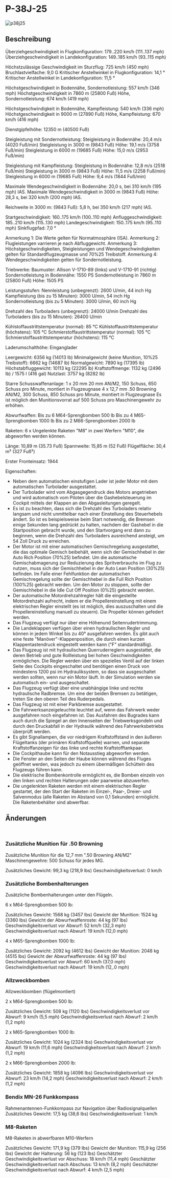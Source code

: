 ﻿# P-38J-25

![p38j25](../images/p38j25.png)

## Beschreibung

Überziehgeschwindigkeit in Flugkonfiguration:  179..220 km/h (111..137 mph)
Überziehgeschwindigkeit in Landekonfiguration: 149..185 km/h (93..115 mph)

Höchstzulässige Geschwindigkeit im Sturzflug: 725 km/h (450 mph)
Bruchlastvielfache: 9,0 G
Kritischer Anstellwinkel in Flugkonfiguration: 14,1 °
Kritischer Anstellwinkel in Landekonfiguration: 11,5 °

Höchstgeschwindigkeit in Bodennähe, Sondernotleistung: 557 km/h (346 mph)
Höchstgeschwindigkeit in 7860 m (25800 Fuß) Höhe, Sondernotleistung: 674 km/h (419 mph)

Höchstgeschwindigkeit in Bodennähe, Kampfleistung: 540 km/h (336 mph)
Höchstgeschwindigkeit in 9000 m (27890 Fuß) Höhe, Kampfleistung: 670 km/h (416 mph)

Dienstgipfelhöhe: 12350 m (40500 Fuß)

Steigleistung  mit Sondernotleistung:
Steigleistung in Bodennähe: 20,4 m/s (4020 Fuß/min)
Steigleistung in 3000 m (9843 Fuß) Höhe: 19,1 m/s (3758 Fuß/min)
Steigleistung in 6000 m (19685 Fuß) Höhe: 15,0 m/s (2953 Fuß/min)

Steigleistung  mit Kampfleistung:
Steigleistung in Bodennähe: 12,8 m/s (2518 Fuß/min)
Steigleistung in 3000 m (9843 Fuß) Höhe: 11,5 m/s (2258 Fuß/min)
Steigleistung in 6000 m (19685 Fuß) Höhe: 9,4 m/s (1844 Fuß/min)

Maximale Wendegeschwindigkeit in Bodennähe: 20,0 s, bei 310 km/h (195 mph) IAS.
Maximale Wendegeschwindigkeit in 3000 m (9843 Fuß) Höhe: 28,3 s, bei 320 km/h (200 mph) IAS.

Reichweite in 3000 m: (9843 Fuß): 5,8 h, bei 350 km/h (217 mph) IAS.

Startgeschwindigkeit: 160..175 km/h (100..110 mph)
Anfluggeschwindigkeit: 185..210 km/h (115..130 mph)
Landegeschwindigkeit: 150..175 km/h (95..110 mph)
Sinkflugpfad: 7,0 °

Anmerkung 1: Die Werte gelten für Normatmosphäre (ISA).
Anmerkung 2: Flugleistungen varrieren je nach Abfluggewicht.
Anmerkung 3: Höchstgeschwindigkeiten, Steigleistungen und Wendegeschwindigkeiten gelten für Standardflugzeugmasse und 70%25 Treibstoff.
Anmerkung 4: Wendegeschwindigkeiten gelten für Sondernotleistung.

Triebwerke:
Baumuster: Allison V-1710-89 (links) und V-1710-91 (richtig)
Sondernotleistung in Bodennähe: 1550 PS
Sondernotleistung in 7860 m (25800 Fuß) Höhe: 1505 PS

Leistungsstufen:
Nennleistung (unbegrenzt): 2600 U/min, 44 inch Hg
Kampfleistung (bis zu 15 Minuten): 3000 U/min, 54 inch Hg
Sondernotleistung (bis zu 5 Minuten): 3000 U/min, 60 inch Hg

Drehzahl des Turboladers (unbegrenzt): 24000 U/min
Drehzahl des Turboladers (bis zu 15 Minuten): 26400 U/min

Kühlstoffaustrittstemperatur (normal): 85 °C
Kühlstoffaustrittstemperatur (höchstens): 105 °C
Schmierstoffaustrittstemperatur (normal): 105 °C
Schmierstoffaustrittstemperatur (höchstens): 115 °C

Laderumschalthöhe: Einganglader

Leergewicht: 6356 kg (14013 lb)
Minimalgewicht (keine Munition, 10%25 Treibstoff): 6662 kg (14687 lb)
Normalgewicht: 7890 kg (17395 lb)
Höchstabfluggewicht: 10113 kg (22295 lb)
Kraftstoffmenge: 1132 kg (2496 lb) / 1575 l (416 gal)
Nutzlast: 3757 kg (8282 lb)

Starre Schusswaffenanlage:
1 x 20 mm 20 mm AN/M2, 150 Schuss, 650 Schuss pro Minute, montiert in Flugzeugnase
4 x 12,7 mm .50 Browning AN/M2, 300 Schuss, 850 Schuss pro Minute, montiert in Flugzeugnase
Es ist möglich den Munitionsvorrat auf 500 Schuss pro Maschinengewehr zu erhöhen.

Abwurfwaffen:
Bis zu 6 M64-Sprengbomben 500 lb
Bis zu 4 M65-Sprengbomben 1000 lb
Bis zu 2 M66-Sprengbomben 2000 lb

Raketen:
6 x Ungelenkte Raketen "M8" in zwei Werfern "M10", die abgeworfen werden können.

Länge: 10,89 m (35.73 Fuß)
Spannweite: 15,85 m (52 Fuß)
Flügelfläche: 30,4 m² (327 Fuß²)

Erster Fronteinsatz: 1944

Eigenschaften:
- Neben dem automatischen einstufigen Lader ist jeder Motor mit dem automatischen Turbolader ausgestattet.
- Der Turbolader wird vom Abgasgegendruck des Motors angetrieben und wird automatisch vom Piloten über die Gashebelsteuerung im Cockpit mittels der Klappen an den Abgasleitungen geregelt.
- Es ist zu beachten, dass sich die Drehzahl des Turboladers relativ langsam und nicht unmittelbar nach einer Einstellung des Steuerhebels ändert. So ist es beispielsweise beim Start notwendig, die Bremsen einige Sekunden lang gedrückt zu halten, nachdem der Gashebel in die Startposition gebracht wurde, und den Startvorgang erst dann zu beginnen, wenn die Drehzahl des Turboladers ausreichend ansteigt, um 54 Zoll Druck zu erreichen.
- Der Motor ist mit einer automatischen Gemischregelung ausgestattet, die das optimale Gemisch beibehält, wenn sich der Gemischhebel in der Auto Rich Position (70%25) befindet. Um die automatische Gemischabmagerung zur Reduzierung des Spritverbrauchs im Flug zu nutzen, muss sich der Gemischhebel in der Auto Lean Position (30%25) befinden. Im Falle einer Fehlfunktion der automatischen Gemischregelung sollte der Gemischhebel in die Full Rich Position (100%25) gebracht werden. Um den Motor zu stoppen, sollte der Gemischhebel in die Idle Cut Off Position (0%25) gebracht werden.
- Der automatische Motordrehzahlregler hält die eingestellte Motordrehzahl aufrecht, indem er die Propellereinstellung mit einem elektrischen Regler einstellt (es ist möglich, dies auszuschalten und die Propellereinstellung manuell zu steuern). Die Propeller können gefedert werden.
- Das Flugzeug verfügt nur über eine Höhenund Seitenrudertrimmung.
- Die Landeklappen verfügen über einen hydraulischen Regler und können in jedem Winkel bis zu 40° ausgefahren werden. Es gibt auch eine feste "Manöver"-Klappenposition, die durch einen kurzen Klappentastendruck eingestellt werden kann ("F" standardmäßig).
- Das Flugzeug ist mit hydraulischen Querruderreglern ausgestattet, die deren Betrieb und gute Rollleistung bei hohen Geschwindigkeiten ermöglichen. Die Regler werden über ein spezielles Ventil auf der linken Seite des Cockpits eingeschaltet und benötigen einen Druck von mindestens 1200 psi im Hydrauliksystem, so dass sie ausgeschaltet werden sollten, wenn nur ein Motor läuft. In der Simulation werden sie automatisch ein- und ausgeschaltet.
- Das Flugzeug verfügt über eine unabhängige linke und rechte hydraulische Radbremse. Um eine der beiden Bremsen zu betätigen, treten Sie den oberen Teil des Ruderpedals.
- Das Flugzeug ist mit einer Parkbremse ausgestattet.
- Die Fahrwerksanzeigeleuchte leuchtet auf, wenn das Fahrwerk weder ausgefahren noch eingefahren ist. Das Ausfahren des Bugrades kann auch durch die Spiegel an den Innenseiten der Triebwerksgondeln und durch den Druckabfall in der Hydraulik während des Fahrwerksbetriebs überprüft werden.
- Es gibt Signallampen, die vor niedrigem Kraftstoffstand in den äußeren Flügeltanks (der primären Kraftstoffquelle) warnen, und separate Kraftstoffanzeigen für das linke und rechte Kraftstofftankpaar.
- Die Cockpithaube kann für den Notausstieg abgeworfen werden.
- Die Fenster an den Seiten der Haube können während des Fluges geöffnet werden, was jedoch zu einem übermäßigen Schütteln des Flugzeugs führen kann.
- Die elektrische Bombenkontrolle ermöglicht es, die Bomben einzeln von den linken und rechten Halterungen oder paarweise abzuwerfen.
- Die ungelenkten Raketen werden mit einem elektrischen Regler gestartet, der den Start der Raketen im Einzel-, Paar-, Dreier- und Salvenmodus (alle Raketen im Abstand von 0,1 Sekunden) ermöglicht. Die Raketenbehälter sind abwerfbar.

## Änderungen
﻿

### Zusätzliche Munition für .50 Browning

Zusätzliche Munition für die 12,7 mm ".50 Browning AN/M2" Maschinengewehre: 500 Schuss für jedes MG.

Zusätzliches Gewicht: 99,3 kg (218,9 lbs)
Geschwindigkeitsverlust: 0 km/h﻿

### Zusätzliche Bombenhalterungen

Zusätzliche Bombenhalterungen unter den Flügeln.

6 x M64-Sprengbomben 500 lb:

Zusätzliches Gewicht: 1568 kg (3457 lbs)
Gewicht der Munition: 1524 kg (3360 lbs)
Gewicht der Abwurfwaffenroste: 44 kg (97 lbs)
Geschwindigkeitsverlust vor Abwurf: 52 km/h (32,3 mph)
Geschwindigkeitsverlust nach Abwurf: 19 km/h (12,0 mph) 

4 x M65-Sprengbomben 1000 lb:

Zusätzliches Gewicht: 2092 kg (4612 lbs)
Gewicht der Munition: 2048 kg (4515 lbs)
Gewicht der Abwurfwaffenroste: 44 kg (97 lbs)
Geschwindigkeitsverlust vor Abwurf: 60 km/h (37,0 mph)
Geschwindigkeitsverlust nach Abwurf: 19 km/h (12,.0 mph) 
﻿

### Allzweckbomben

Allzweckbomben (flügelmontiert)

2 x M64-Sprengbomben 500 lb:

Zusätzliches Gewicht: 508 kg (1120 lbs)
Geschwindigkeitsverlust vor Abwurf: 9 km/h (5,5 mph)
Geschwindigkeitsverlust nach Abwurf: 2 km/h (1,2 mph) 

2 x M65-Sprengbomben 1000 lb:

Zusätzliches Gewicht: 1024 kg (2324 lbs)
Geschwindigkeitsverlust vor Abwurf: 19 km/h (11,6 mph)
Geschwindigkeitsverlust nach Abwurf: 2 km/h (1,2 mph) 

2 x M66-Sprengbomben 2000 lb:

Zusätzliches Gewicht: 1858 kg (4096 lbs)
Geschwindigkeitsverlust vor Abwurf: 23 km/h (14,2 mph)
Geschwindigkeitsverlust nach Abwurf: 2 km/h (1,2 mph) ﻿

### Bendix MN-26 Funkkompass

Rahmenantennen-Funkkompass zur Navigation über Radiosignalquellen
Zusätzliches Gewicht: 17,5 kg (38,6 lbs)
Geschwindigkeitsverlust: 1 km/h﻿

### M8-Raketen

M8-Raketen in abwerfbaren M10-Werfern

Zusätzliches Gewicht: 171,9 kg (379 lbs)
Gewicht der Munition: 115,9 kg (256 lbs)
Gewicht der Halterung: 56 kg (123 lbs)
Geschätzter Geschwindigkeitsverlust vor Abschuss: 18 km/h (11,4 mph)
Geschätzter Geschwindigkeitsverlust nach Abschuss: 13 km/h (8,2 mph)
Geschätzter Geschwindigkeitsverlust nach Abwurf: 4 km/h (2,5 mph)